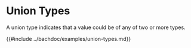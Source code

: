 # Union Types

A union type indicates that a value could be of any of two or more types.

{{#include ../bachdoc/examples/union-types.md}}
